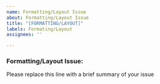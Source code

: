 ```yaml
---
name: Formatting/Layout Issue
about: Formatting/Layout Issue
title: "[FORMATTING/LAYOUT]"
labels: Formating/Layout
assignees: ''

---
```


### Formatting/Layout Issue:

Please replace this line with a brief summary of your issue

